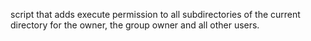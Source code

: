 script that adds execute permission to all subdirectories of the current directory for the owner, the group owner and all other users.
